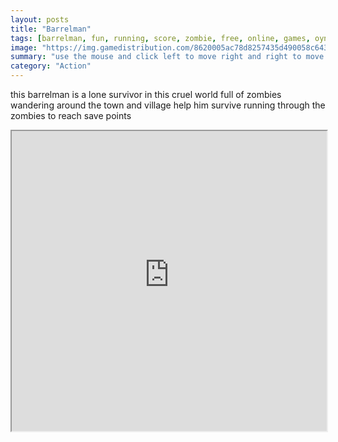 ```yaml
---
layout: posts
title: "Barrelman"
tags: [barrelman, fun, running, score, zombie, free, online, games, oyna, game, free, games, play, play, games]
image: "https://img.gamedistribution.com/8620005ac78d8257435d490058c643dd.jpg"
summary: "use the mouse and click left to move right and right to move left  free online games oyna game free games play play games"
category: "Action"
---
```


this barrelman is a lone survivor in this cruel world full of zombies wandering around the town and village help him survive running through the zombies to reach save points

<iframe width="100%" height="480px;" src="https://flash.gamedistribution.com?game=8620005ac78d8257435d490058c643dd"></iframe>